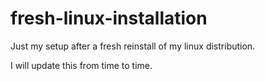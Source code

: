 # fresh-linux-installation
Just my setup after a fresh reinstall of my linux distribution.

I will update this from time to time.
